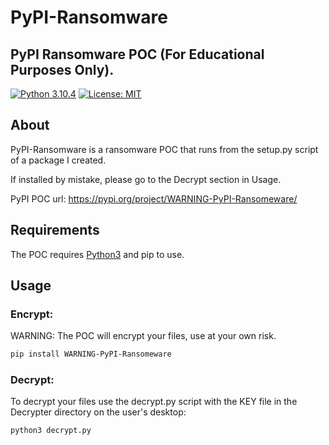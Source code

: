 # PyPI-Ransomware
## PyPI Ransomware POC (For Educational Purposes Only).
[![Python 3.10.4](https://img.shields.io/badge/Python-3.10.4-yellow.svg)](https://www.python.org/) [![License: MIT](https://img.shields.io/badge/License-MIT-brightgreen.svg)](https://opensource.org/licenses/MIT)

## About
PyPI-Ransomware is a ransomware POC that runs from the setup.py script of a package I created.

If installed by mistake, please go to the Decrypt section in Usage.

PyPI POC url: https://pypi.org/project/WARNING-PyPI-Ransomeware/

## Requirements
The POC requires [Python3](https://www.python.org/) and pip to use.

## Usage
### Encrypt:
WARNING: The POC will encrypt your files, use at your own risk.
```bash
pip install WARNING-PyPI-Ransomeware
```
### Decrypt:
To decrypt your files use the decrypt.py script with the KEY file in the Decrypter directory on the user's desktop:
```bash
python3 decrypt.py
```